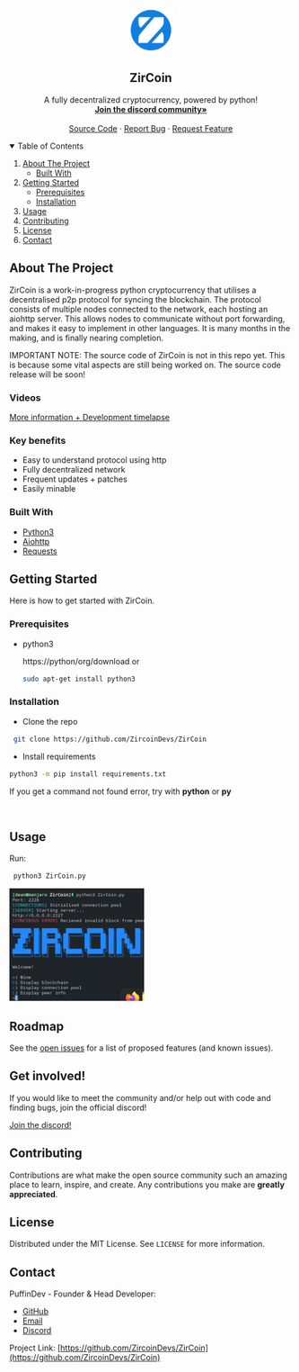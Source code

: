 
<!-- PROJECT LOGO -->
<br />
<p align="center">
  <a href="https://github.com/ZirCoinDevs/ZirCoin">
    <img src="images/logo.png" alt="Logo" width="80" height="80">
  </a>

  <h2 align="center">ZirCoin</h3>

  <p align="center">
    A fully decentralized cryptocurrency, powered by python!
    <br />
    <a href="https://discord.gg/d3NwZ5GzEW"><strong>Join the discord community»</strong></a>
    <br />
    <br />
    <a href="https://github.com/ZirCoinDevs/ZirCoin">Source Code</a>
    ·
    <a href="https://github.com/ZirCoinDevs/ZirCoin/issues">Report Bug</a>
    ·
    <a href="https://github.com/ZirCoinDevs/ZirCoin/issues">Request Feature</a>
  </p>
</p>



<!-- TABLE OF CONTENTS -->
<details open="open">
  <summary>Table of Contents</summary>
  <ol>
    <li>
      <a href="#about-the-project">About The Project</a>
      <ul>
        <li><a href="#built-with">Built With</a></li>
      </ul>
    </li>
    <li>
      <a href="#getting-started">Getting Started</a>
      <ul>
        <li><a href="#prerequisites">Prerequisites</a></li>
        <li><a href="#installation">Installation</a></li>
      </ul>
    </li>
    <li><a href="#usage">Usage</a></li>
    <li><a href="#contributing">Contributing</a></li>
    <li><a href="#license">License</a></li>
    <li><a href="#contact">Contact</a></li>
  </ol>
</details>



<!-- ABOUT THE PROJECT -->
## About The Project


ZirCoin is a work-in-progress python cryptocurrency that utilises a decentralised p2p protocol for syncing the blockchain. The protocol consists of multiple nodes connected to the network, each hosting an aiohttp server. This allows nodes to communicate without port forwarding, and makes it easy to implement in other languages. It is many months in the making, and is finally nearing completion.

IMPORTANT NOTE: The source code of ZirCoin is not in this repo yet. This is because some vital aspects are still being worked on. The source code release will be soon!

### Videos

<a href="https://www.youtube.com/channel/UCZXpvhJqJjFLrQztQnn5nlQ">More information + Development timelapse</a>

### Key benefits

* Easy to understand protocol using http
* Fully decentralized network
* Frequent updates + patches
* Easily minable

### Built With
* [Python3](https://python.org)
* [Aiohttp](https://docs.aiohttp.org/en/stable/)
* [Requests](https://docs.python-requests.org/en/latest/)


<!-- GETTING STARTED -->
## Getting Started

Here is how to get started with ZirCoin.

### Prerequisites
* python3

	https://python/org/download
	or
	 ```sh
  sudo apt-get install python3
  ```

### Installation
- Clone the repo
 ```sh
  git clone https://github.com/ZircoinDevs/ZirCoin
  ```
  - Install requirements
  ```sh
  python3 -m pip install requirements.txt
  ```
  If you get a command not found error, try with **python** or **py**

  
<br/>

<!-- USAGE EXAMPLES -->
## Usage

Run:
 ```sh
  python3 ZirCoin.py
  ```
<img src="images/cli.png" alt="Cli" width="240" height="200">


<!-- ROADMAP -->
## Roadmap

See the [open issues](https://github.com/ZircoinDevs/ZirCoin/issues) for a list of proposed features (and known issues).

<!-- GETINVOLVED -->
## Get involved!

If you would like to meet the community and/or help out with code and finding bugs, join the official discord!

[Join the discord!](https://discord.gg/d3NwZ5GzEW)

<!-- CONTRIBUTING -->
## Contributing

Contributions are what make the open source community such an amazing place to learn, inspire, and create. Any contributions you make are **greatly appreciated**.


<!-- LICENSE -->
## License

Distributed under the MIT License. See `LICENSE` for more information.



<!-- CONTACT -->
## Contact
PuffinDev - Founder & Head Developer: 
* [GitHub](https://github.com/PuffinDev)
* [Email](puffin.develop@gmail.com)
* [Discord](https://discord.gg/d3NwZ5GzEW)

Project Link: [https://github.com/ZircoinDevs/ZirCoin](https://github.com/ZircoinDevs/ZirCoin)
